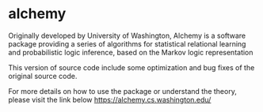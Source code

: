 # alchemy
Originally developed by University of Washington, Alchemy is a software package providing a series of algorithms for statistical relational learning and probabilistic logic inference, based on the Markov logic representation

This version of source code include some optimization and bug fixes of the original source code.

For more details on how to use the package or understand the theory, please visit the link below
https://alchemy.cs.washington.edu/
